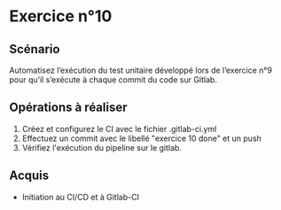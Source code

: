 # Exercice n°10

## Scénario

Automatisez l’exécution du test unitaire développé lors de l’exercice n°9 pour qu’il s’exécute à chaque commit du code sur Gitlab.

## Opérations à réaliser

1. Créez et configurez le CI avec le fichier .gitlab-ci.yml
2. Effectuez un commit avec le libellé "exercice 10 done" et un push
3. Vérifiez l'exécution du pipeline sur le gitlab.

## Acquis

- Initiation au CI/CD et à Gitlab-CI
